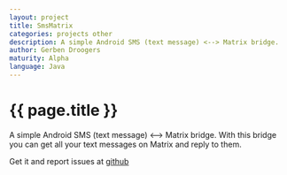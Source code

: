 ```yaml
---
layout: project
title: SmsMatrix
categories: projects other
description: A simple Android SMS (text message) <--> Matrix bridge.
author: Gerben Droogers
maturity: Alpha
language: Java
---
```


# {{ page.title }}
A simple Android SMS (text message) <--> Matrix bridge. With this bridge you can get all your text messages on Matrix and reply to them.

Get it and report issues at [github](https://github.com/tijder/SmsMatrix)
